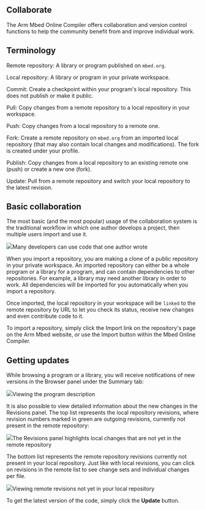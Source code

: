 <h2 id="collab-online-comp">Collaborate</h2>

The Arm Mbed Online Compiler offers collaboration and version control functions to help the community benefit from and improve individual work.

## Terminology

Remote repository:	A library or program published on `mbed.org`.

Local repository:	A library or program in your private workspace.

Commit:	Create a checkpoint within your program's local repository. This does not publish or make it public.

Pull:	Copy changes from a remote repository to a local repository in your workspace.

Push:	Copy changes from a local repository to a remote one.

Fork:	Create a remote repository on `mbed.org` from an imported local repository (that may also contain local changes and modifications). The fork is created under your profile.

Publish:	Copy changes from a local repository to an existing remote one (push) or create a new one (fork).

Update:	Pull from a remote repository and switch your local repository to the latest revision.

## Basic collaboration

The most basic (and the most popular) usage of the collaboration system is the traditional workflow in which one author develops a project, then multiple users import and use it.

<span class="images">![](https://s3-us-west-2.amazonaws.com/mbed-os-docs-images/basic_collab.png)<span>Many developers can use code that one author wrote</span></span>

When you import a repository, you are making a clone of a public repository in your private workspace. An imported repository can either be a whole program or a library for a program, and can contain dependencies to other repositories. For example, a library may need another library in order to work. All dependencies will be imported for you automatically when you import a repository.

Once imported, the local repository in your workspace will be `linked` to the remote repository by URL to let you check its status, receive new changes and even contribute code to it.

To import a repository, simply click the Import link on the repository's page on the Arm Mbed website, or use the Import button within the Mbed Online Compiler.

## Getting updates

While browsing a program or a library, you will receive notifications of new versions in the Browser panel under the Summary tab:

<span class="images">![](https://s3-us-west-2.amazonaws.com/mbed-os-docs-images/updates.png)<span>Viewing the program description</span></span>

It is also possible to view detailed information about the new changes in the Revisions panel. The top list represents the local repository revisions, where revision numbers marked in green are outgoing revisions, currently not present in the remote repository:

<span class="images">![](https://s3-us-west-2.amazonaws.com/mbed-os-docs-images/green_revisions.png)<span>The Revisions panel highlights local changes that are not yet in the remote repository</span></span>

The bottom list represents the remote repository revisions currently not present in your local repository. Just like with local revisions, you can click on revisions in the remote list to see change sets and individual changes per file.

<span class="images">![](https://s3-us-west-2.amazonaws.com/mbed-os-docs-images/incoming_revisions.png)<span>Viewing remote revisions not yet in your local repository</span></span>

To get the latest version of the code, simply click the **Update** button.
